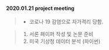 #### 2020.01.21 project meeting
> - 코로나 19 감염으로 자가격리 당함. 


> 1. 서론 페이퍼 작성 및 논문 준비 
> 2. 미국 기상청 데이터 분석 (파이썬)
